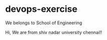 # devops-exercise

We belongs to School of Engineering

Hi, We are from shiv nadar university chennai!!


